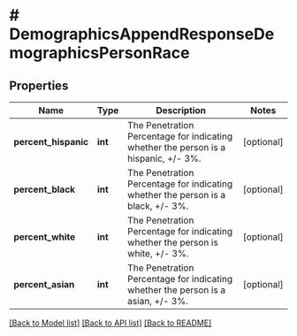 # # DemographicsAppendResponseDemographicsPersonRace

## Properties

Name | Type | Description | Notes
------------ | ------------- | ------------- | -------------
**percent_hispanic** | **int** | The Penetration Percentage for indicating whether the person is a hispanic, +/- 3%. | [optional]
**percent_black** | **int** | The Penetration Percentage for indicating whether the person is a black, +/- 3%. | [optional]
**percent_white** | **int** | The Penetration Percentage for indicating whether the person is white, +/- 3%. | [optional]
**percent_asian** | **int** | The Penetration Percentage for indicating whether the person is a asian, +/- 3%. | [optional]

[[Back to Model list]](../../README.md#models) [[Back to API list]](../../README.md#endpoints) [[Back to README]](../../README.md)
